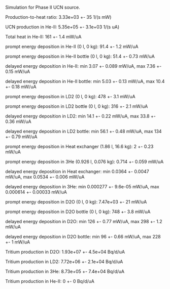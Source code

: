 Simulation for Phase II UCN source.

Production-to-heat ratio:
3.33e+03 +- 35 1/(s mW)

UCN production in He-II:
5.35e+05 +- 3.1e+03 1/(s uA)

Total heat in He-II:
161 +- 1.4 mW/uA

prompt energy deposition in He-II (0 l, 0 kg):
91.4 +- 1.2 mW/uA

prompt energy deposition in He-II bottle (0 l, 0 kg):
51.4 +- 0.73 mW/uA

delayed energy deposition in He-II:
min 3.07 +- 0.089 mW/uA, max 7.36 +- 0.15 mW/uA

delayed energy deposition in He-II bottle:
min 5.03 +- 0.13 mW/uA, max 10.4 +- 0.18 mW/uA

prompt energy deposition in LD2 (0 l, 0 kg):
478 +- 3.1 mW/uA

prompt energy deposition in LD2 bottle (0 l, 0 kg):
316 +- 2.1 mW/uA

delayed energy deposition in LD2:
min 14.1 +- 0.22 mW/uA, max 33.8 +- 0.36 mW/uA

delayed energy deposition in LD2 bottle:
min 56.1 +- 0.48 mW/uA, max 134 +- 0.79 mW/uA

prompt energy deposition in Heat exchanger (1.86 l, 16.6 kg):
2 +- 0.23 mW/uA

prompt energy deposition in 3He (0.926 l, 0.076 kg):
0.714 +- 0.059 mW/uA

delayed energy deposition in Heat exchanger:
min 0.0364 +- 0.0047 mW/uA, max 0.0534 +- 0.006 mW/uA

delayed energy deposition in 3He:
min 0.000277 +- 9.6e-05 mW/uA, max 0.000614 +- 0.00033 mW/uA

prompt energy deposition in D2O (0 l, 0 kg):
7.47e+03 +- 21 mW/uA

prompt energy deposition in D2O bottle (0 l, 0 kg):
748 +- 3.8 mW/uA

delayed energy deposition in D2O:
min 126 +- 0.77 mW/uA, max 298 +- 1.2 mW/uA

delayed energy deposition in D2O bottle:
min 96 +- 0.66 mW/uA, max 228 +- 1 mW/uA

Tritium production in D2O:
1.93e+07 +- 4.5e+04 Bq/d/uA

Tritium production in LD2:
7.72e+06 +- 2.1e+04 Bq/d/uA

Tritium production in 3He:
8.73e+05 +- 7.4e+04 Bq/d/uA

Tritium production in He-II:
0 +- 0 Bq/d/uA

